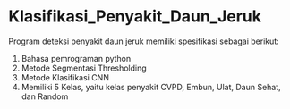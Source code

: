 # Klasifikasi_Penyakit_Daun_Jeruk
Program deteksi penyakit daun jeruk memiliki spesifikasi sebagai berikut: 
1. Bahasa pemrograman python
2. Metode Segmentasi Thresholding
3. Metode Klasifikasi CNN
4. Memiliki 5 Kelas, yaitu kelas penyakit CVPD, Embun, Ulat, Daun Sehat, dan Random
